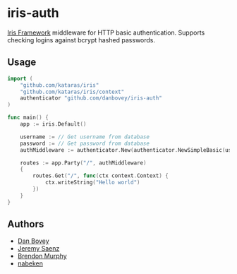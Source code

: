 # iris-auth

[Iris Framework](https://github.com/kataras/iris) middleware for HTTP basic authentication. Supports checking logins against bcrypt hashed passwords.

## Usage

```go
import (
    "github.com/kataras/iris"
	"github.com/kataras/iris/context"
    authenticator "github.com/danbovey/iris-auth"
)

func main() {
    app := iris.Default()

    username := // Get username from database
	password := // Get password from database
	authMiddleware := authenticator.New(authenticator.NewSimpleBasic(username, password))

    routes := app.Party("/", authMiddleware)
    {
		routes.Get("/", func(ctx context.Context) {
			ctx.writeString("Hello world")
		})
	}
}
```

## Authors

* [Dan Bovey](https://github.com/danbovey)
* [Jeremy Saenz](http://github.com/codegangsta)
* [Brendon Murphy](http://github.com/bemurphy)
* [nabeken](https://github.com/nabeken)

